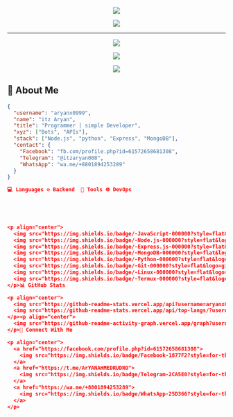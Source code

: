 <!-- Header -->

<p align="center">
  <img src="https://capsule-render.vercel.app/api?type=waving&color=0:ff3c00,100:00ffe7&height=250&section=header&text=𝗶𝘁𝘇%20𝗔𝗿𝘆𝗮𝗻%20(aryanx0999)&fontSize=45&fontColor=ffffff&animation=fadeIn" />
</p>

<p align="center">
  <img src="https://readme-typing-svg.herokuapp.com?font=Fira+Code&size=20&pause=1000&center=true&vCenter=true&width=500&lines=🐬+im+itz+Aryan+(aryanx0999);🚀+simple++%7C+developer;🔥+My+Home+Dhaka+gazipur" />
</p>

---

<p align="center">
  <img src="https://komarev.com/ghpvc/?username=aryanx0999&label=Profile+Views&color=0e75b6&style=flat" />
</p>

<p align="center">
  <img src="https://img.shields.io/github/followers/aryanx0999?label=Follow%20Me&style=social" />
</p>

<p align="center">
  <img src="https://img.shields.io/badge/Username-aryanx0999-000?style=for-the-badge&logo=github&logoColor=white" />
</p>

## 🧠 About Me

```json
{
  "username": "aryanx0999",
  "name": "itz Aryan",
  "title": "Programmer | simple Developer",
  "xyz": ["Bots", "APIs"],
  "stack": ["Node.js", "python", "Express", "MongoDB"],
  "contact": {
    "Facebook": "fb.com/profile.php?id=61572658681308",
    "Telegram": "@itzaryan008",
    "WhatsApp": "wa.me/+8801894253289"
  }
}

💻 Languages	⚙️ Backend	🧠 Tools	🌐 DevOps

			
			


<p align="center">
  <img src="https://img.shields.io/badge/-JavaScript-000000?style=flat&logo=javascript&logoColor=00ff00" />
  <img src="https://img.shields.io/badge/-Node.js-000000?style=flat&logo=nodedotjs&logoColor=00ff00" />
  <img src="https://img.shields.io/badge/-Express.js-000000?style=flat&logo=express&logoColor=00ff00" />
  <img src="https://img.shields.io/badge/-MongoDB-000000?style=flat&logo=mongodb&logoColor=00ff00" />
  <img src="https://img.shields.io/badge/-Python-000000?style=flat&logo=python&logoColor=00ff00" />
  <img src="https://img.shields.io/badge/-Git-000000?style=flat&logo=git&logoColor=00ff00" />
  <img src="https://img.shields.io/badge/-Linux-000000?style=flat&logo=linux&logoColor=00ff00" />
  <img src="https://img.shields.io/badge/-Termux-000000?style=flat&logo=gnubash&logoColor=00ff00" />
</p>📊 GitHub Stats

<p align="center">
  <img src="https://github-readme-stats.vercel.app/api?username=aryanx0999&show_icons=true&theme=tokyonight&hide_border=false&count_private=true" height="180px" />
  <img src="https://github-readme-stats.vercel.app/api/top-langs/?username=aryanx0999&layout=compact&theme=tokyonight" height="180px" />
</p><p align="center">
  <img src="https://github-readme-activity-graph.vercel.app/graph?username=aryanx0999&theme=github-compact&bg_color=0d1117&color=00ffe7&line=ff3c00&point=ffffff&area=true" />
</p>🔗 Connect With Me

<p align="center">
  <a href="https://facebook.com/profile.php?id=61572658681308">
    <img src="https://img.shields.io/badge/Facebook-1877F2?style=for-the-badge&logo=facebook&logoColor=white" />
  </a>
  <a href="https://t.me/ArYANAHMEDRUDRO">
    <img src="https://img.shields.io/badge/Telegram-2CA5E0?style=for-the-badge&logo=telegram&logoColor=white" />
  </a>
  <a href="https://wa.me/+8801894253289">
    <img src="https://img.shields.io/badge/WhatsApp-25D366?style=for-the-badge&logo=whatsapp&logoColor=white" />
  </a>
</p>
